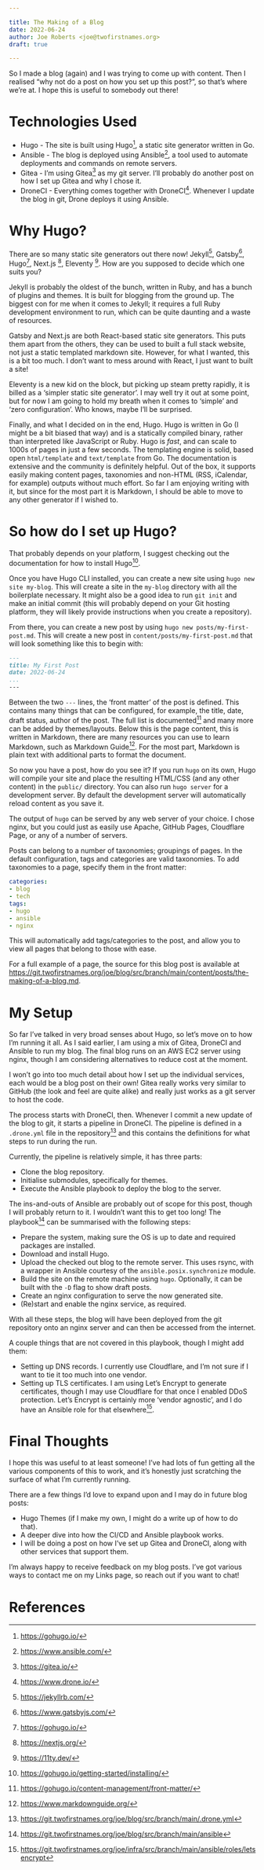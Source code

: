 ```yaml
---

title: The Making of a Blog
date: 2022-06-24
author: Joe Roberts <joe@twofirstnames.org>
draft: true

---
```


So I made a blog (again) and I was trying to come up with content. Then I realised “why not do a post on how you set up this post?”, so that’s where we’re at. I hope this is useful to somebody out there!

# Technologies Used

- Hugo - The site is built using Hugo[^hugo], a static site generator written in Go.
- Ansible - The blog is deployed using Ansible[^ansible], a tool used to automate deployments and commands on remote servers.
- Gitea - I’m using Gitea[^gitea] as my git server. I’ll probably do another post on how I set up Gitea and why I chose it.
- DroneCI - Everything comes together with DroneCI[^drone]. Whenever I update the blog in git, Drone deploys it using Ansible.

# Why Hugo?

There are so many static site generators out there now! Jekyll[^jekyll], Gatsby[^gatsby], Hugo[^hugo], Next.js [^nextjs], Eleventy [^eleventy]. How are you supposed to decide which one suits you?

Jekyll is probably the oldest of the bunch, written in Ruby, and has a bunch of plugins and themes. It is built for blogging from the ground up. The biggest con for me when it comes to Jekyll; it requires a full Ruby development environment to run, which can be quite daunting and a waste of resources.

Gatsby and Next.js are both React-based static site generators. This puts them apart from the others, they can be used to built a full stack website, not just a static templated markdown site. However, for what I wanted, this is a bit too much. I don’t want to mess around with React, I just want to built a site!

Eleventy is a new kid on the block, but picking up steam pretty rapidly, it is billed as a ‘simpler static site generator’. I may well try it out at some point, but for now I am going to hold my breath when it comes to ‘simple’ and ‘zero configuration’. Who knows, maybe I’ll be surprised.

Finally, and what I decided on in the end, Hugo. Hugo is written in Go (I might be a bit biased that way) and is a statically compiled binary, rather than interpreted like JavaScript or Ruby. Hugo is _fast_, and can scale to 1000s of pages in just a few seconds. The templating engine is solid, based open `html/template` and `text/template` from Go. The documentation is extensive and the community is definitely helpful. Out of the box, it supports easily making content pages, taxonomies and non-HTML (RSS, iCalendar, for example) outputs without much effort. So far I am enjoying writing with it, but since for the most part it is Markdown, I should be able to move to any other generator if I wished to.

# So how do I set up Hugo?

That probably depends on your platform, I suggest checking out the documentation for how to install Hugo[^install].

Once you have Hugo CLI installed, you can create a new site using `hugo new site my-blog`. This will create a site in the `my-blog` directory with all the boilerplate necessary. It might also be a good idea to run `git init` and make an initial commit (this will probably depend on your Git hosting platform, they will likely provide instructions when you create a repository).

From there, you can create a new post by using `hugo new posts/my-first-post.md`. This will create a new post in `content/posts/my-first-post.md` that will look something like this to begin with:

```markdown
---
title: My First Post
date: 2022-06-24
...
---
```

Between the two `---` lines, the ‘front matter’ of the post is defined. This contains many things that can be configured, for example, the title, date, draft status, author of the post. The full list is documented[^frontmatter] and many more can be added by themes/layouts. Below this is the page content, this is written in Markdown, there are many resources you can use to learn Markdown, such as Markdown Guide[^markdownguide]. For the most part, Markdown is plain text with additional parts to format the document.

So now you have a post, how do you see it? If you run `hugo` on its own, Hugo will compile your site and place the resulting HTML/CSS (and any other content) in the `public/` directory. You can also run `hugo server` for a development server. By default the development server will automatically reload content as you save it.

The output of `hugo` can be served by any web server of your choice. I chose nginx, but you could just as easily use Apache, GitHub Pages, Cloudflare Page, or any of a number of servers.

Posts can belong to a number of taxonomies; groupings of pages. In the default configuration, tags and categories are valid taxonomies. To add taxonomies to a page, specify them in the front matter:

```yaml
categories:
- blog
- tech
tags:
- hugo
- ansible
- nginx 
```

This will automatically add tags/categories to the post, and allow you to view all pages that belong to those with ease.

For a full example of a page, the source for this blog post is available at https://git.twofirstnames.org/joe/blog/src/branch/main/content/posts/the-making-of-a-blog.md.

# My Setup

So far I’ve talked in very broad senses about Hugo, so let’s move on to how I’m running it all. As I said earlier, I am using a mix of Gitea, DroneCI and Ansible to run my blog. The final blog runs on an AWS EC2 server using nginx, though I am considering alternatives to reduce cost at the moment.

I won’t go into too much detail about how I set up the individual services, each would be a blog post on their own! Gitea really works very similar to GitHub (the look and feel are quite alike) and really just works as a git server to host the code.

The process starts with DroneCI, then. Whenever I commit a new update of the blog to git, it starts a pipeline in DroneCI. The pipeline is defined in a `.drone.yml` file in the repository[^droneyml] and this contains the definitions for what steps to run during the run. 

Currently, the pipeline is relatively simple, it has three parts:
- Clone the blog repository.
- Initialise submodules, specifically for themes.
- Execute the Ansible playbook to deploy the blog to the server.

The ins-and-outs of Ansible are probably out of scope for this post, though I will probably return to it. I wouldn’t want this to get too long! The playbook[^playbook] can be summarised with the following steps:
- Prepare the system, making sure the OS is up to date and required packages are installed.
- Download and install Hugo.
- Upload the checked out blog to the remote server. This uses rsync, with a wrapper in Ansible courtesy of the `ansible.posix.synchronize` module.
- Build the site on the remote machine using `hugo`. Optionally, it can be built with the `-D` flag to show draft posts.
- Create an nginx configuration to serve the now generated site.
- (Re)start and enable the nginx service, as required.

With all these steps, the blog will have been deployed from the git repository onto an nginx server and can then be accessed from the internet.

A couple things that are not covered in this playbook, though I might add them:
- Setting up DNS records. I currently use Cloudflare, and I’m not sure if I want to tie it too much into one vendor.
- Setting up TLS certificates. I am using Let’s Encrypt to generate certificates, though I may use Cloudflare for that once I enabled DDoS protection. Let’s Encrypt is certainly more ‘vendor agnostic’, and I do have an Ansible role for that elsewhere[^lerole]. 

# Final Thoughts

I hope this was useful to at least someone! I’ve had lots of fun getting all the various components of this to work, and it’s honestly just scratching the surface of what I’m currently running.

There are a few things I’d love to expand upon and I may do in future blog posts:
- Hugo Themes (if I make my own, I might do a write up of how to do that).
- A deeper dive into how the CI/CD and Ansible playbook works.
- I will be doing a post on how I’ve set up Gitea and DroneCI, along with other services that support them. 

I’m always happy to receive feedback on my blog posts. I’ve got various ways to contact me on my Links page, so reach out if you want to chat!

# References

[^hugo]: https://gohugo.io/
[^ansible]: https://www.ansible.com/
[^gitea]: https://gitea.io/
[^drone]: https://www.drone.io/
[^jekyll]: https://jekyllrb.com/
[^gatsby]: https://www.gatsbyjs.com/
[^nextjs]: https://nextjs.org/
[^eleventy]: https://11ty.dev/
[^install]: https://gohugo.io/getting-started/installing/
[^frontmatter]: https://gohugo.io/content-management/front-matter/
[^markdownguide]: https://www.markdownguide.org/
[^droneyml]: https://git.twofirstnames.org/joe/blog/src/branch/main/.drone.yml
[^playbook]: https://git.twofirstnames.org/joe/blog/src/branch/main/ansible
[^lerole]: https://git.twofirstnames.org/joe/infra/src/branch/main/ansible/roles/letsencrypt